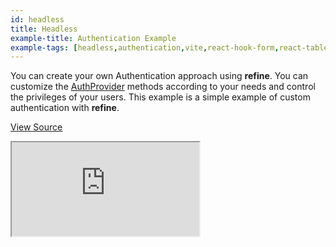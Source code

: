```yaml
---
id: headless
title: Headless
example-title: Authentication Example
example-tags: [headless,authentication,vite,react-hook-form,react-table]
---
```


You can create your own Authentication approach using **refine**. You can customize the [AuthProvider](/docs/api-reference/core/providers/auth-provider/) methods according to your needs and control the privileges of your users. This example is a simple example of custom authentication with **refine**.

[View Source](https://github.com/pankod/refine/tree/master/examples/authentication/headless)

<iframe loading="lazy" src="https://stackblitz.com//github/pankod/refine/tree/master/examples/authentication/headless?embed=1&view=preview&theme=dark&preset=node"
    style={{width: "100%", height:"80vh", border: "0px", borderRadius: "8px", overflow:"hidden"}}
    title="refine-headless-authentication-example"
></iframe>